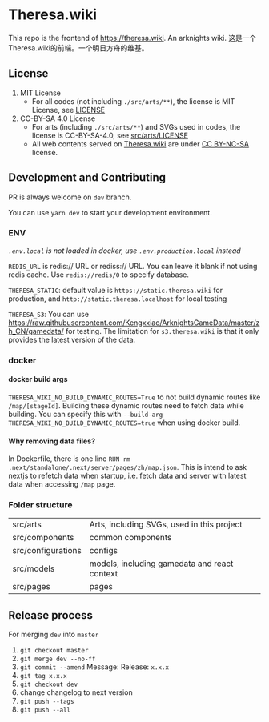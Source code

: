 # Theresa.wiki

This repo is the frontend of https://theresa.wiki. An arknights wiki.
这是一个Theresa.wiki的前端。一个明日方舟的维基。

## License
1. MIT License
    * For all codes (not including `./src/arts/**`), the license is MIT License, see [LICENSE](./LICENSE)
2. CC-BY-SA 4.0 License
    * For arts (including `./src/arts/**`) and SVGs used in codes, the license is CC-BY-SA-4.0, see [src/arts/LICENSE](./src/arts/LICENSE)
    * All web contents served on [Theresa.wiki](https://theresa.wiki) are under [CC BY-NC-SA](https://creativecommons.org/licenses/by-nc-sa/4.0/) license.

## Development and Contributing
PR is always welcome on `dev` branch.

You can use `yarn dev` to start your development environment.

### ENV
*`.env.local` is not loaded in docker, use `.env.production.local` instead*


`REDIS_URL` is redis:// URL or rediss:// URL. You can leave it blank if not using redis cache. Use `redis://redis/0` to specify database.

`THERESA_STATIC`: default value is `https://static.theresa.wiki` for production, and `http://static.theresa.localhost` for local testing

`THERESA_S3`: You can use https://raw.githubusercontent.com/Kengxxiao/ArknightsGameData/master/zh_CN/gamedata/ for testing. The limitation for `s3.theresa.wiki` is that it only provides the latest version of the data.

### docker
#### docker build args
`THERESA_WIKI_NO_BUILD_DYNAMIC_ROUTES=True` 
    to not build dynamic routes like `/map/[stageId]`. Building these dynamic routes need to fetch data while building. You can specify this with `--build-arg THERESA_WIKI_NO_BUILD_DYNAMIC_ROUTES=true` when using docker build.

#### Why removing data files?
In Dockerfile, there is one line `RUN rm .next/standalone/.next/server/pages/zh/map.json`. This is intend to ask nextjs to refetch data when startup, i.e. fetch data and server with latest data when accessing `/map` page.


### Folder structure
|||
|--|--|
|src/arts|Arts, including SVGs, used in this project| 
|src/components|common components|
|src/configurations|configs|
|src/models| models, including gamedata and react context |
|src/pages|pages|

## Release process
For merging `dev` into `master`

1. `git checkout master`
1. `git merge dev --no-ff`
1. `git commit --amend`
    Message: Release: `x.x.x`
1. `git tag x.x.x`
1. `git checkout dev`
1. change changelog to next version
1. `git push --tags`
1. `git push --all`
